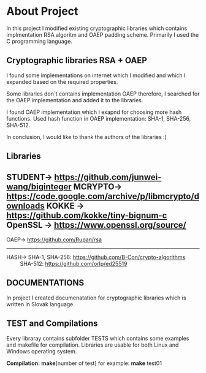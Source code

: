 # About Project
In this project I modified existing cryptographic libraries which contains implmentation RSA algoritm and OAEP padding scheme. Primarily I used the C programming language.


## Cryptographic libraries RSA + OAEP
I found some implementations on internet which I modified and which I expanded based on the required properties.

Some libraries don`t contains implementation OAEP therefore, I searched for the OAEP implementation and added it to the libraries.

I found OAEP implementation which I exapnd for choosing more hash functions. Used hash function in OAEP implementation: SHA-1, SHA-256, SHA-512.

In conclusion, I would like to thank the authors of the libraries :)

## Libraries
STUDENT-> https://github.com/junwei-wang/biginteger
MCRYPTO-> https://code.google.com/archive/p/libmcrypto/downloads
KOKKE -> https://github.com/kokke/tiny-bignum-c
OpenSSL -> https://www.openssl.org/source/
---
OAEP-> https://github.com/Rupan/rsa

---
HASH-> SHA-1, SHA-256: https://github.com/B-Con/crypto-algorithms
 &nbsp;  &nbsp; &nbsp; &nbsp; &nbsp; &nbsp; &nbsp; &nbsp; &nbsp;SHA-512: https://github.com/orlp/ed25519


## DOCUMENTATIONS
In project I created documenatation for cryptographic libraries which is written in Slovak language.


## TEST and Compilations
Every libraray contains subfolder TESTS which contains some examples and makefile for compilation. Libraries are usable for both Linux and Windows operating system.

**Compilation:** **make**[number of test] for example: **make** test01
